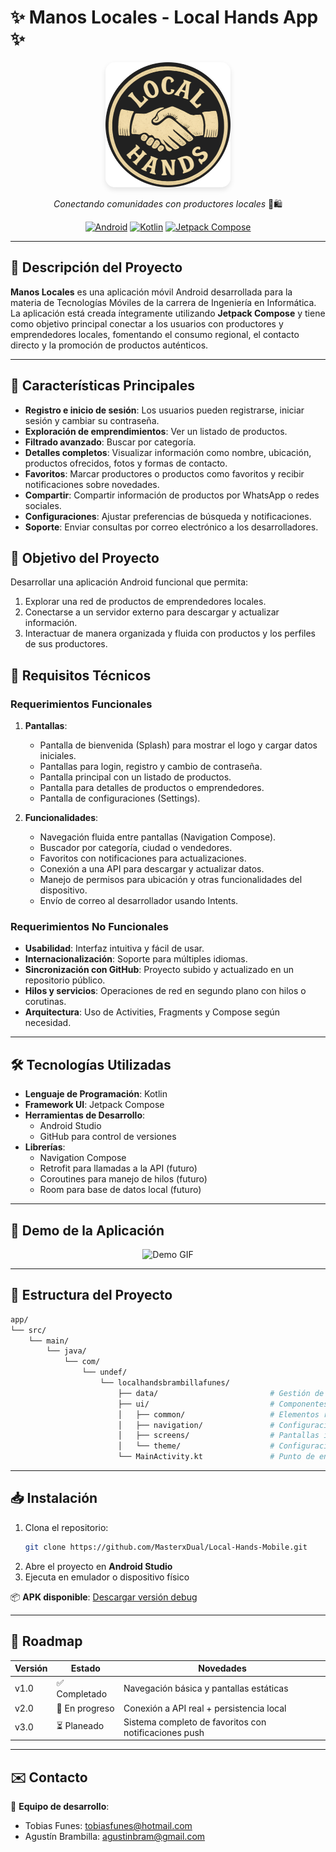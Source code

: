 # ✨ Manos Locales - Local Hands App ✨

<div align="center">
  <img src="app/src/main/res/drawable/localhandslogo.png" alt="Logo" width="200" style="border-radius: 15px; box-shadow: 0 4px 8px rgba(0,0,0,0.1);"/>

  <p align="center">
    <em>Conectando comunidades con productores locales</em> 🌱🛍️
  </p>

[![Android](https://img.shields.io/badge/Android-3DDC84?style=for-the-badge&logo=android&logoColor=white)](https://www.android.com/)
[![Kotlin](https://img.shields.io/badge/Kotlin-7F52FF?style=for-the-badge&logo=kotlin&logoColor=white)](https://kotlinlang.org/)
[![Jetpack Compose](https://img.shields.io/badge/Jetpack%20Compose-4285F4?style=for-the-badge&logo=jetpack-compose&logoColor=white)](https://developer.android.com/jetpack/compose)
</div>

---

## 🚀 Descripción del Proyecto

**Manos Locales** es una aplicación móvil Android desarrollada para la materia de Tecnologías Móviles de la carrera de Ingeniería en Informática. La aplicación está creada íntegramente utilizando **Jetpack Compose** y tiene como objetivo principal conectar a los usuarios con productores y emprendedores locales, fomentando el consumo regional, el contacto directo y la promoción de productos auténticos.

---

## 📌 Características Principales

- **Registro e inicio de sesión**: Los usuarios pueden registrarse, iniciar sesión y cambiar su contraseña.
- **Exploración de emprendimientos**: Ver un listado de productos.
- **Filtrado avanzado**: Buscar por categoría.
- **Detalles completos**: Visualizar información como nombre, ubicación, productos ofrecidos, fotos y formas de contacto.
- **Favoritos**: Marcar productores o productos como favoritos y recibir notificaciones sobre novedades.
- **Compartir**: Compartir información de productos por WhatsApp o redes sociales.
- **Configuraciones**: Ajustar preferencias de búsqueda y notificaciones.
- **Soporte**: Enviar consultas por correo electrónico a los desarrolladores.

## 🎯 Objetivo del Proyecto

Desarrollar una aplicación Android funcional que permita:
1. Explorar una red de productos de emprendedores locales.
2. Conectarse a un servidor externo para descargar y actualizar información.
3. Interactuar de manera organizada y fluida con productos y los perfiles de sus productores.

## 🔧 Requisitos Técnicos

### Requerimientos Funcionales

1. **Pantallas**:
    - Pantalla de bienvenida (Splash) para mostrar el logo y cargar datos iniciales.
    - Pantallas para login, registro y cambio de contraseña.
    - Pantalla principal con un listado de productos.
    - Pantalla para detalles de productos o emprendedores.
    - Pantalla de configuraciones (Settings).

2. **Funcionalidades**:
    - Navegación fluida entre pantallas (Navigation Compose).
    - Buscador por categoría, ciudad o vendedores.
    - Favoritos con notificaciones para actualizaciones.
    - Conexión a una API para descargar y actualizar datos.
    - Manejo de permisos para ubicación y otras funcionalidades del dispositivo.
    - Envío de correo al desarrollador usando Intents.

### Requerimientos No Funcionales

- **Usabilidad**: Interfaz intuitiva y fácil de usar.
- **Internacionalización**: Soporte para múltiples idiomas.
- **Sincronización con GitHub**: Proyecto subido y actualizado en un repositorio público.
- **Hilos y servicios**: Operaciones de red en segundo plano con hilos o corutinas.
- **Arquitectura**: Uso de Activities, Fragments y Compose según necesidad.

___

## 🛠️ Tecnologías Utilizadas

- **Lenguaje de Programación**: Kotlin
- **Framework UI**: Jetpack Compose
- **Herramientas de Desarrollo**:
    - Android Studio
    - GitHub para control de versiones
- **Librerías**:
    - Navigation Compose
    - Retrofit para llamadas a la API (futuro)
    - Coroutines para manejo de hilos (futuro)
    - Room para base de datos local (futuro)

---

## 📱 Demo de la Aplicación

<div align="center">
  <img src="localhandsappvideo.gif" width="300" alt="Demo GIF"/>
</div>

---

## 📂 Estructura del Proyecto

```bash
app/
└── src/
    └── main/
        └── java/
            └── com/
                └── undef/
                    └── localhandsbrambillafunes/
                        ├── data/                         # Gestión de datos y modelos
                        ├── ui/                           # Componentes y pantallas
                        │   ├── common/                   # Elementos reutilizables (botones, diálogos, etc.)
                        │   ├── navigation/               # Configuración de la navegación
                        │   ├── screens/                  # Pantallas individuales (Login, Registro, etc.)
                        │   └── theme/                    # Configuración de temas y estilos
                        └── MainActivity.kt               # Punto de entrada de la aplicación
```

---

## 📥 Instalación

1. Clona el repositorio:
   ```bash
   git clone https://github.com/MasterxDual/Local-Hands-Mobile.git
   ```  
2. Abre el proyecto en **Android Studio**
3. Ejecuta en emulador o dispositivo físico

📦 **APK disponible**: [Descargar versión debug](app/build/outputs/apk/debug/app-debug.apk)

---

## 📅 Roadmap

| Versión | Estado       | Novedades                                                                 |
|---------|--------------|---------------------------------------------------------------------------|
| v1.0    | ✅ Completado | Navegación básica y pantallas estáticas                                   |
| v2.0    | 🚧 En progreso| Conexión a API real + persistencia local                                  |
| v3.0    | ⏳ Planeado   | Sistema completo de favoritos con notificaciones push                     |

---

## ✉️ Contacto

📧 **Equipo de desarrollo**:
- Tobias Funes: [tobiasfunes@hotmail.com](mailto:tobiasfunes@hotmail.com.ar)
- Agustín Brambilla: [agustinbram@gmail.com](mailto:agustinbram@gmail.com)
